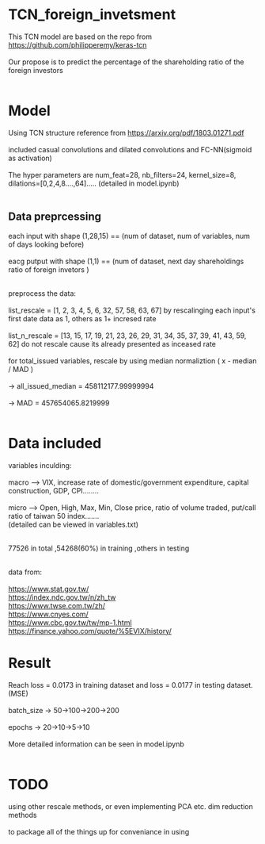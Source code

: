 # TCN_foreign_invetsment
This TCN model are based on the repo from https://github.com/philipperemy/keras-tcn <br/> <br/>
Our propose is to predict the percentage of the shareholding ratio of the foreign investors <br/> <br/>


# Model
Using TCN structure reference from https://arxiv.org/pdf/1803.01271.pdf <br/> <br/>
included casual convolutions and dilated convolutions and FC-NN(sigmoid as activation) <br/> <br/>
The hyper parameters are num_feat=28, nb_filters=24, kernel_size=8, dilations=[0,2,4,8....,64]..... (detailed in model.ipynb) <br/> <br/>

## Data preprcessing
each input with shape (1,28,15)  ==  (num of dataset, num of variables, num of days looking before) <br/>  <br/>
eacg putput with shape (1,1)     ==  (num of dataset, next day shareholdings ratio of foreign invetors ) <br/> <br/>

preprocess the data: <br/> <br/>
list_rescale = [1, 2, 3, 4, 5, 6, 32, 57, 58, 63, 67] by rescalinging each input's first date data as 1, others as 1+ incresed rate <br/> <br/>
list_n_rescale = [13, 15, 17, 19, 21, 23, 26, 29, 31, 34, 35, 37, 39, 41, 43, 59, 62] do not rescale cause its already presented as inceased rate <br/> <br/>
for total_issued variables, rescale by using median normaliztion ( x - median / MAD ) <br/> <br/>
    -> all_issued_median = 458112177.99999994 <br/> <br/>
    -> MAD = 457654065.8219999   <br/> <br/>

# Data included
variables inculding: <br/> <br/>
macro --> VIX, increase rate of domestic/government expenditure, capital construction, GDP, CPI........  <br/> <br/>
micro --> Open, High, Max, Min, Close price, ratio of volume traded, put/call ratio of taiwan 50 index....... <br/> 
(detailed can be viewed in variables.txt) <br/> <br/>

77526 in total ,54268(60%) in training ,others in testing  <br/> <br/>

data from: <br/> <br/>
https://www.stat.gov.tw/ <br/>
https://index.ndc.gov.tw/n/zh_tw <br/>
https://www.twse.com.tw/zh/ <br/>
https://www.cnyes.com/ <br/>
https://www.cbc.gov.tw/tw/mp-1.html <br/>
https://finance.yahoo.com/quote/%5EVIX/history/ <br/>

# Result
Reach loss = 0.0173 in training dataset and loss = 0.0177 in testing dataset. (MSE)  <br/> <br/>
batch_size -> 50->100->200->200 <br/> <br/>
epochs     -> 20->10->5->10 <br/> <br/>
More detailed information can be seen in model.ipynb <br/> <br/>

# TODO
using other rescale methods, or even implementing PCA etc. dim reduction methods <br/><br/>
to package all of the things up for conveniance in using <br/><br/>
